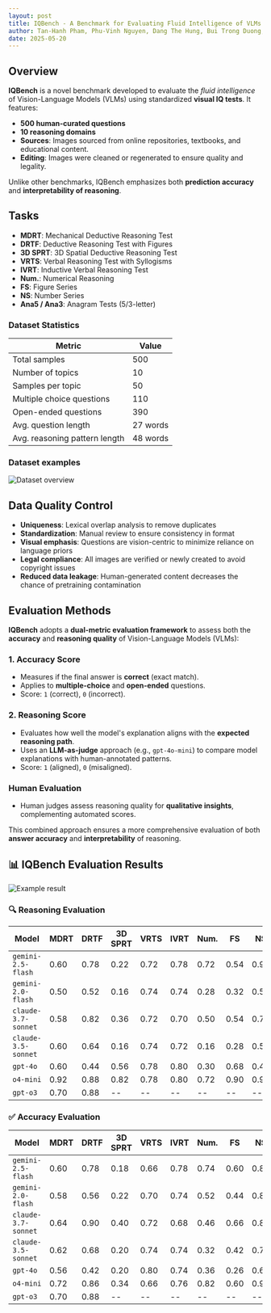 ```yaml
---
layout: post
title: IQBench - A Benchmark for Evaluating Fluid Intelligence of VLMs
author: Tan-Hanh Pham, Phu-Vinh Nguyen, Dang The Hung, Bui Trong Duong, Vu Nguyen Thanh, Chris Ngo, Tri Quang Truong, Truong-Son Hy
date: 2025-05-20
---
```

## Overview

**IQBench** is a novel benchmark developed to evaluate the *fluid intelligence* of Vision-Language Models (VLMs) using standardized **visual IQ tests**. It features:

* **500 human-curated questions**
* **10 reasoning domains**
* **Sources**: Images sourced from online repositories, textbooks, and educational content.
* **Editing**: Images were cleaned or regenerated to ensure quality and legality.

Unlike other benchmarks, IQBench emphasizes both **prediction accuracy** and **interpretability of reasoning**.

## Tasks

- **MDRT**: Mechanical Deductive Reasoning Test
- **DRTF**: Deductive Reasoning Test with Figures
- **3D SPRT**: 3D Spatial Deductive Reasoning Test
- **VRTS**: Verbal Reasoning Test with Syllogisms
- **IVRT**: Inductive Verbal Reasoning Test
- **Num.**: Numerical Reasoning
- **FS**: Figure Series
- **NS**: Number Series
- **Ana5 / Ana3**: Anagram Tests (5/3-letter)

### Dataset Statistics

| Metric                        | Value    |
| ----------------------------- | -------- |
| Total samples                 | 500      |
| Number of topics              | 10       |
| Samples per topic             | 50       |
| Multiple choice questions     | 110      |
| Open-ended questions          | 390      |
| Avg. question length          | 27 words |
| Avg. reasoning pattern length | 48 words |

### Dataset examples

![Dataset overview](https://phuvinhnguyen.github.io/IQBench/assets/images/dataset.jpg)

## Data Quality Control

* **Uniqueness**: Lexical overlap analysis to remove duplicates
* **Standardization**: Manual review to ensure consistency in format
* **Visual emphasis**: Questions are vision-centric to minimize reliance on language priors
* **Legal compliance**: All images are verified or newly created to avoid copyright issues
* **Reduced data leakage**: Human-generated content decreases the chance of pretraining contamination

## Evaluation Methods

**IQBench** adopts a **dual-metric evaluation framework** to assess both the **accuracy** and **reasoning quality** of Vision-Language Models (VLMs):

### 1. Accuracy Score

* Measures if the final answer is **correct** (exact match).
* Applies to **multiple-choice** and **open-ended** questions.
* Score: `1` (correct), `0` (incorrect).

### 2. Reasoning Score

* Evaluates how well the model's explanation aligns with the **expected reasoning path**.
* Uses an **LLM-as-judge** approach (e.g., `gpt-4o-mini`) to compare model explanations with human-annotated patterns.
* Score: `1` (aligned), `0` (misaligned).

### Human Evaluation

* Human judges assess reasoning quality for **qualitative insights**, complementing automated scores.

This combined approach ensures a more comprehensive evaluation of both **answer accuracy** and **interpretability** of reasoning.

## 📊 IQBench Evaluation Results

![Example result](https://phuvinhnguyen.github.io/IQBench/assets/images/results.jpg)

### 🔍 Reasoning Evaluation

| Model               | MDRT | DRTF | 3D SPRT | VRTS | IVRT | Num. | FS   | NS   | Ana5 | Ana3 | **Avg.**  |
| ------------------- | ---- | ---- | ------- | ---- | ---- | ---- | ---- | ---- | ---- | ---- | --------- |
| `gemini-2.5-flash`  | 0.60 | 0.78 | 0.22    | 0.72 | 0.78 | 0.72 | 0.54 | 0.94 | 0.14 | 0.42 | **0.586** |
| `gemini-2.0-flash`  | 0.50 | 0.52 | 0.16    | 0.74 | 0.74 | 0.28 | 0.32 | 0.58 | 0.16 | 0.08 | **0.408** |
| `claude-3.7-sonnet` | 0.58 | 0.82 | 0.36    | 0.72 | 0.70 | 0.50 | 0.54 | 0.76 | 0.04 | 0.14 | **0.516** |
| `claude-3.5-sonnet` | 0.60 | 0.64 | 0.16    | 0.74 | 0.72 | 0.16 | 0.28 | 0.52 | 0.12 | 0.06 | **0.400** |
| `gpt-4o`            | 0.60 | 0.44 | 0.56    | 0.78 | 0.80 | 0.30 | 0.68 | 0.44 | 0.04 | 0.02 | **0.466** |
| `o4-mini`           | 0.92 | 0.88 | 0.82    | 0.78 | 0.80 | 0.72 | 0.90 | 0.90 | 0.10 | 0.14 | **0.696** |
| `gpt-o3`            | 0.70 | 0.88 | --      | --   | --   | --   | --   | --   | 0.12 | --   | --        |

### ✅ Accuracy Evaluation

| Model               | MDRT | DRTF | 3D SPRT | VRTS | IVRT | Num. | FS   | NS   | Ana5 | Ana3 | **Avg.**  |
| ------------------- | ---- | ---- | ------- | ---- | ---- | ---- | ---- | ---- | ---- | ---- | --------- |
| `gemini-2.5-flash`  | 0.60 | 0.78 | 0.18    | 0.66 | 0.78 | 0.74 | 0.60 | 0.88 | 0.14 | 0.42 | **0.578** |
| `gemini-2.0-flash`  | 0.58 | 0.56 | 0.22    | 0.70 | 0.74 | 0.52 | 0.44 | 0.84 | 0.16 | 0.14 | **0.490** |
| `claude-3.7-sonnet` | 0.64 | 0.90 | 0.40    | 0.72 | 0.68 | 0.46 | 0.66 | 0.82 | 0.04 | 0.16 | **0.548** |
| `claude-3.5-sonnet` | 0.62 | 0.68 | 0.20    | 0.74 | 0.74 | 0.32 | 0.42 | 0.76 | 0.12 | 0.10 | **0.470** |
| `gpt-4o`            | 0.56 | 0.42 | 0.20    | 0.80 | 0.74 | 0.36 | 0.26 | 0.66 | 0.06 | 0.02 | **0.408** |
| `o4-mini`           | 0.72 | 0.86 | 0.34    | 0.66 | 0.76 | 0.82 | 0.60 | 0.94 | 0.02 | 0.14 | **0.615** |
| `gpt-o3`            | 0.70 | 0.88 | --      | --   | --   | --   | --   | --   | 0.12 | --   | --        |

